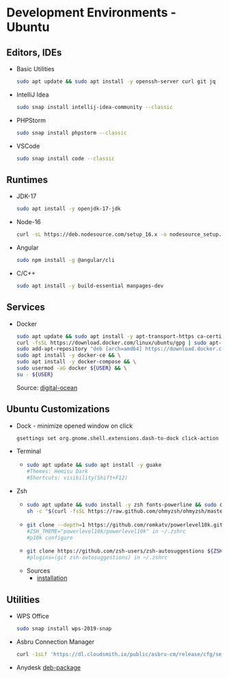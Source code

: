# Development Environments - Ubuntu


## Editors, IDEs

- Basic Utilities
  ```bash
  sudo apt update && sudo apt install -y openssh-server curl git jq
  ```

- IntelliJ Idea

  ```bash
  sudo snap install intellij-idea-community --classic
  ```

- PHPStorm

  ```bash
  sudo snap install phpstorm --classic
  ```

- VSCode

  ```bash
  sudo snap install code --classic
  ```

  

## Runtimes

- JDK-17

  ```bash
  sudo apt install -y openjdk-17-jdk
  ```

- Node-16

  ```bash
  curl -sL https://deb.nodesource.com/setup_16.x -o nodesource_setup.sh && sudo apt install -y nodejs
  ```

- Angular

  ```bash
  sudo npm install -g @angular/cli
  ```

- C/C++

  ```bash
  sudo apt install -y build-essential manpages-dev
  ```
  
## Services

- Docker
  ```bash
  sudo apt update && sudo apt install -y apt-transport-https ca-certificates curl software-properties-common && \
  curl -fsSL https://download.docker.com/linux/ubuntu/gpg | sudo apt-key add - && \
  sudo add-apt-repository "deb [arch=amd64] https://download.docker.com/linux/ubuntu focal stable" && \
  sudo apt install -y docker-ce && \
  sudo apt install -y docker-compose && \
  sudo usermod -aG docker ${USER} && \
  su - ${USER}
  ```
  Source: [digital-ocean](https://do.co/3fRCEd7)


## Ubuntu Customizations

- Dock - minimize opened window on click
  ```bash
  gsettings set org.gnome.shell.extensions.dash-to-dock click-action 'minimize'
  ```
  
- Terminal
  -  ```bash
     sudo apt update && sudo apt install -y guake
     #Themes: Hemisu Dark
     #Shortcuts: visibility(Shift+F12)
     ```
  
- Zsh
    - ```bash
      sudo apt update && sudo install -y zsh fonts-powerline && sudo chsh -s $(which zsh) $(whoami)
      sh -c "$(curl -fsSL https://raw.github.com/ohmyzsh/ohmyzsh/master/tools/install.sh)"
      ```
    - ```bash
      git clone --depth=1 https://github.com/romkatv/powerlevel10k.git ${ZSH_CUSTOM:-$HOME/.oh-my-zsh/custom}/themes/powerlevel10k
      #ZSH_THEME="powerlevel10k/powerlevel10k" in ~/.zshrc
      #p10k configure
      ```
    - ```bash
      git clone https://github.com/zsh-users/zsh-autosuggestions ${ZSH_CUSTOM:-~/.oh-my-zsh/custom}/plugins/zsh-autosuggestions
      #plugins=(git zsh-autosuggestions) in ~/.zshrc
      ```
    - Sources
      -  [installation](https://bit.ly/3nN6LqF)   
  
## Utilities

- WPS Office
  ```bash
  sudo snap install wps-2019-snap
  ```
  
- Asbru Connection Manager
  ```bash
  curl -1sLf 'https://dl.cloudsmith.io/public/asbru-cm/release/cfg/setup/bash.deb.sh' | sudo -E bash &&  sudo apt install -y asbru-cm 
  ```
  
- Anydesk
  [deb-package](https://anydesk.com/en/downloads/linux)
   
